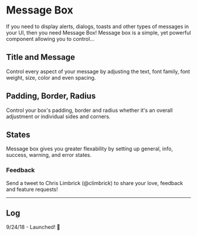 # Message Box

If you need to display alerts, dialogs, toasts and other types of messages in your UI, then you need Message Box! Message box is a simple, yet powerful component allowing you to control...

## Title and Message
Control every aspect of your message by adjusting the text, font family, font weight, size, color and even spacing. 

## Padding, Border, Radius
Control your box's padding, border and radius whether it's an overall adjustment or individual sides and corners.

## States
Message box gives you greater flexability by setting up general, info, success, warning, and error states.

### Feedback

Send a tweet to Chris Limbrick (@climbrick) to share your love, feedback and feature requests!

--- 

## Log

9/24/18 - Launched! 🎉